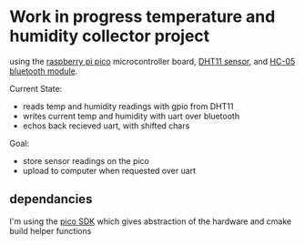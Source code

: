 # Work in progress temperature and humidity collector project

using the [raspberry pi pico](https://www.raspberrypi.com/products/raspberry-pi-pico/) microcontroller board, [DHT11 sensor](https://components101.com/sensors/dht11-temperature-sensor), and [HC-05 bluetooth module](https://components101.com/wireless/hc-05-bluetooth-module).

Current State:
* reads temp and humidity readings with gpio from DHT11
* writes current temp and humidity with uart over bluetooth
* echos back recieved uart, with shifted chars

Goal:
* store sensor readings on the pico
* upload to computer when requested over uart

## dependancies

I'm using the [pico SDK](https://www.raspberrypi.com/documentation/microcontrollers/c_sdk.html) which gives abstraction of the hardware and cmake build helper functions
 
